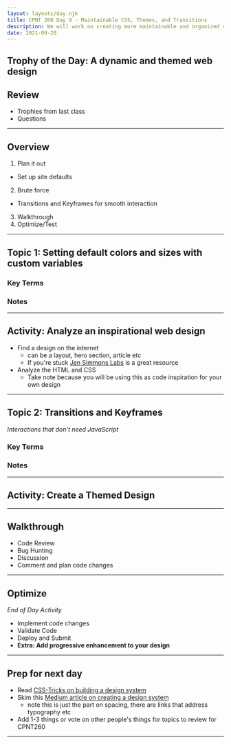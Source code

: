 ```yaml
---
layout: layouts/day.njk
title: CPNT 260 Day 9 - Maintainable CSS, Themes, and Transitions
description: We will work on creating more maintainable and organized css code, using custom variables to create well organized themes, and tweak pseudo classes using transitions for stylized user interaction.
date: 2021-09-28
---
```

## Trophy of the Day: A dynamic and themed web design

## Review
- Trophies from last class
- Questions

---
## Overview
1. Plan it out
  - Set up site defaults
2. Brute force
  - Transitions and Keyframes for smooth interaction
3. Walkthrough
4. Optimize/Test

---
## Topic 1: Setting default colors and sizes with custom variables

### Key Terms

### Notes

---
## Activity: Analyze an inspirational web design
- Find a design on the internet
  - can be a layout, hero section, article etc
  - If you're stuck [Jen Simmons Labs](https://labs.jensimmons.com/) is a great resource
- Analyze the HTML and CSS
  - Take note because you will be using this as code inspiration for your own design

---
## Topic 2: Transitions and Keyframes
_Interactions that don't need JavaScript_

### Key Terms

### Notes

----
## Activity: Create a Themed Design


---
## Walkthrough
- Code Review
- Bug Hunting
- Discussion
- Comment and plan code changes

---
## Optimize
_End of Day Activity_
- Implement code changes
- Validate Code
- Deploy and Submit
- **Extra: Add progressive enhancement to your design**

---
## Prep for next day
- Read [CSS-Tricks on building a design system](https://css-tricks.com/design-systems-building-future/)
- Skim this [Medium article on creating a design system](https://medium.com/codyhouse/create-your-design-system-part-4-spacing-895c9213e2b9)
  - note this is just the part on spacing, there are links that address typography etc
- Add 1-3 things or vote on other people's things for topics to review for CPNT260

---
